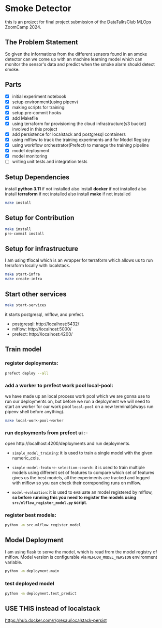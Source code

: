 # Smoke Detector
this is an project for final project submission of the DataTalksClub MLOps ZoomCamp 2024.

## The Problem Statement

So given the informations from the different sensors found in an smoke detector can we come up with an machine learning model which can monitor the sensor's data and predict when the smoke alarm should detect smoke.

## Parts

- [X] initial experiment notebook
- [X] setup environment(using pipenv)
- [X] making scripts for training
- [X] setup pre-commit hooks
- [X] add Makefile
- [X] using terraform for provisioning the cloud infrastructure(s3 bucket) involved in this project
- [X] add persistence for localstack and postgresql containers
- [X] using mlflow to track the training experiments and for Model Registry
- [X] using workflow orchestrator(Prefect) to manage the training pipeline
- [X] model deployment
- [X] model monitoring
- [ ] writing unit tests and integration tests

## Setup Dependencies
install **python 3.11** if not installed
also install **docker** if not installed
also install **terraform** if not installed
also install **make** if not installed

```bash
make install
```

## Setup for Contribution

```bash
make install
pre-commit install
```

## Setup for infrastructure

I am using tflocal which is an wrapper for terraform which allows us to run terraform locally with localstack.

```bash
make start-infra
make create-infra
```


## Start other services

```bash
make start-services
```

it starts postgresql, mlflow, and prefect.

- postgresql: http://localhost:5432/
- mlflow: http://localhost:5000/
- prefect: http://localhost:4200/

## Train model

### register deployments:
```bash
prefect deploy --all
```

### add a worker to prefect work pool local-pool:
we have made up an local process work pool which we are gonna use to run our deployments on, but before we run a deployment we will need to start an worker for our work pool ```local-pool``` on a new terminal(always run pipenv shell before anything).

```bash
make local-work-pool-worker
```

### run deployments from prefect ui :-

open http://localhost:4200/deployments and run deployments.

- ```simple_model_training```: it is used to train a single model with the given numeric_cols.

- ```simple-model-feature-selection-search```: it is used to train multiple models using different set of features to compare which set of features gives us the best models, all the experiments are tracked and logged with mlflow so you can check their correponding runs on mlflow.

- ```model-evaluation```: it is used to evaluate an model registered by mlflow, **so before running this you need to register the models using ```src/mlflow_register_model.py``` script**.

### register best models:
```bash
python -m src.mlflow_register_model
```

## Model Deployment
I am using flask to serve the model, which is read from the model registry of mlflow. Model version is configurable via ```MLFLOW_MODEL_VERSION``` environment variable.

```bash
python -m deployment.main
```

### test deployed model
```bash
python -m deployment.test_predict
```


## USE THIS instead of localstack
https://hub.docker.com/r/gresau/localstack-persist
